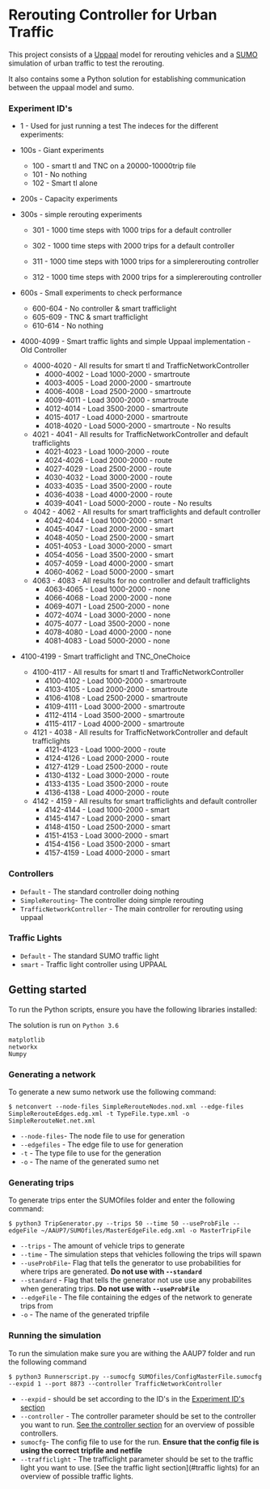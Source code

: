 # Rerouting Controller for Urban Traffic #

This project consists of a [Uppaal](http://www.uppaal.org/) model for rerouting vehicles and a [SUMO](https://www.dlr.de/ts/en/desktopdefault.aspx/tabid-9883/16931_read-41000/) simulation of urban traffic to test the rerouting.

It also contains some a Python solution for establishing communication between the uppaal model and sumo.

### Experiment ID's

* 1 - Used for just running a test
The indeces for the different experiments:
* 100s - Giant experiments
    - 100 - smart tl and TNC on a 20000-10000trip file
    - 101 - No nothing
    - 102 - Smart tl alone
* 200s - Capacity experiments
    
* 300s - simple rerouting experiments
    - 301 - 1000 time steps with 1000 trips for a default controller
    - 302 - 1000 time steps with 2000 trips for a default controller

    - 311 - 1000 time steps with 1000 trips for a simplererouting controller
    - 312 - 1000 time steps with 2000 trips for a simplererouting controller

* 600s - Small experiments to check performance
    - 600-604 - No controller & smart trafficlight
    - 605-609 - TNC & smart trafficlight
    - 610-614 - No nothing

* 4000-4099 - Smart traffic lights and simple Uppaal implementation - Old Controller
    - 4000-4020 - All results for smart tl and TrafficNetworkController
        - 4000-4002 - Load 1000-2000 - smartroute
        - 4003-4005 - Load 2000-2000 - smartroute
        - 4006-4008 - Load 2500-2000 - smartroute
        - 4009-4011 - Load 3000-2000 - smartroute
        - 4012-4014 - Load 3500-2000 - smartroute
        - 4015-4017 - Load 4000-2000 - smartroute
        - 4018-4020 - Load 5000-2000 - smartroute - No results
    - 4021 - 4041 - All results for TrafficNetworkController and default trafficlights
        - 4021-4023 - Load 1000-2000 - route
        - 4024-4026 - Load 2000-2000 - route
        - 4027-4029 - Load 2500-2000 - route
        - 4030-4032 - Load 3000-2000 - route
        - 4033-4035 - Load 3500-2000 - route
        - 4036-4038 - Load 4000-2000 - route
        - 4039-4041 - Load 5000-2000 - route - No results
    - 4042 - 4062 - All results for smart trafficlights and default controller
        - 4042-4044 - Load 1000-2000 - smart
        - 4045-4047 - Load 2000-2000 - smart
        - 4048-4050 - Load 2500-2000 - smart
        - 4051-4053 - Load 3000-2000 - smart
        - 4054-4056 - Load 3500-2000 - smart
        - 4057-4059 - Load 4000-2000 - smart
        - 4060-4062 - Load 5000-2000 - smart
    - 4063 - 4083 - All results for no controller and default trafficlights
        - 4063-4065 - Load 1000-2000 - none
        - 4066-4068 - Load 2000-2000 - none
        - 4069-4071 - Load 2500-2000 - none
        - 4072-4074 - Load 3000-2000 - none
        - 4075-4077 - Load 3500-2000 - none
        - 4078-4080 - Load 4000-2000 - none
        - 4081-4083 - Load 5000-2000 - none

* 4100-4199 - Smart trafficlight and TNC_OneChoice
    - 4100-4117 - All results for smart tl and TrafficNetworkController
        - 4100-4102 - Load 1000-2000 - smartroute
        - 4103-4105 - Load 2000-2000 - smartroute
        - 4106-4108 - Load 2500-2000 - smartroute
        - 4109-4111 - Load 3000-2000 - smartroute
        - 4112-4114 - Load 3500-2000 - smartroute
        - 4115-4117 - Load 4000-2000 - smartroute
    - 4121 - 4038 - All results for TrafficNetworkController and default trafficlights
        - 4121-4123 - Load 1000-2000 - route
        - 4124-4126 - Load 2000-2000 - route
        - 4127-4129 - Load 2500-2000 - route
        - 4130-4132 - Load 3000-2000 - route
        - 4133-4135 - Load 3500-2000 - route
        - 4136-4138 - Load 4000-2000 - route
    - 4142 - 4159 - All results for smart trafficlights and default controller
        - 4142-4144 - Load 1000-2000 - smart
        - 4145-4147 - Load 2000-2000 - smart
        - 4148-4150 - Load 2500-2000 - smart
        - 4151-4153 - Load 3000-2000 - smart
        - 4154-4156 - Load 3500-2000 - smart
        - 4157-4159 - Load 4000-2000 - smart

### Controllers

* `Default` - The standard controller doing nothing
* `SimpleRerouting`- The controller doing simple rerouting 
* `TrafficNetworkController` - The main controller for rerouting using uppaal

### Traffic Lights
* `Default` - The standard SUMO traffic light
* `smart` - Traffic light controller using UPPAAL

## Getting started

To run the Python scripts, ensure you have the following libraries installed:

The solution is run on `Python 3.6`

```
matplotlib
networkx
Numpy
```

### Generating a network

To generate a new sumo network use the following command:

```
$ netconvert --node-files SimpleRerouteNodes.nod.xml --edge-files SimpleRerouteEdges.edg.xml -t TypeFile.type.xml -o SimpleRerouteNet.net.xml
```
* `--node-files`- The node file to use for generation
* `--edgefiles` - The edge file to use for generation
* `-t` - The type file to use for the generation
* `-o` - The name of the generated sumo net 

### Generating trips

To generate trips enter the SUMOfiles folder and enter the following command: 

```
$ python3 TripGenerator.py --trips 50 --time 50 --useProbFile --edgeFile ~/AAUP7/SUMOfiles/MasterEdgeFile.edg.xml -o MasterTripFile
```
* `--trips` - The amount of vehicle trips to generate
* `--time` - The simulation steps that vehicles following the trips will spawn
* `--useProbFile`- Flag that tells the generator to use probabilities for where trips are generated. **Do not use with `--standard`**
* `--standard` - Flag that tells the generator not use use any probabilites when generating trips. **Do not use with `--useProbFile`**
* `--edgeFile` - The file containing the edges of the network to generate trips from
* `-o` - The name of the generated tripfile 


### Running the simulation

To run the simulation make sure you are withing the AAUP7 folder and run the following command

```
$ python3 Runnerscript.py --sumocfg SUMOfiles/ConfigMasterFile.sumocfg --expid 1 --port 8873 --controller TrafficNetworkController
```
* `--expid` - should be set according to the ID's in the [Experiment ID's section](#experiment-ids) 
* `--controller` - The controller parameter should be set to the controller you want to run. [See the controller section](#controllers) for an overview of possible controllers.
* `sumocfg`- The config file to use for the run. **Ensure that the config file is using the correct tripfile and netfile**
* `--trafficlight` - The trafficlight parameter should be set to the traffic light you want to use. [See the traffic light section](#traffic lights) for an overview of possible traffic lights.



